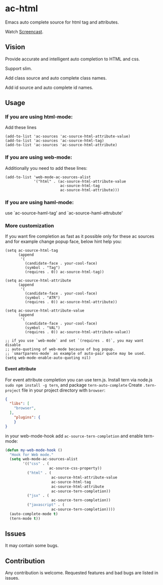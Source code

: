 ac-html
=======

Emacs auto complete source for html tag and attributes.

Watch [Screencast](https://www.youtube.com/watch?v=UrXNgrN4d5Y).

Vision
------
Provide accurate and intelligent auto completion to HTML and css.

Support slim.

Add class source and auto complete class names.

Add id source and auto complete id names.

Usage
-----

### If you are using html-mode:

Add these lines
``` elisp
(add-to-list 'ac-sources 'ac-source-html-attribute-value)
(add-to-list 'ac-sources 'ac-source-html-tag)
(add-to-list 'ac-sources 'ac-source-html-attribute)
```

### If you are using web-mode:
Additionally you need to add these lines:
``` elisp
(add-to-list 'web-mode-ac-sources-alist
             '("html" . (ac-source-html-attribute-value
                         ac-source-html-tag
                         ac-source-html-attribute)))
```

### If you are using haml-mode:
use \`ac-source-haml-tag' and \`ac-source-haml-attrubute'

### More customization

If you want fire completion as fast as it possible only for these ac sources
and for example change popup face, below hint help you:
``` elisp
(setq ac-source-html-tag
      (append
       '(
         (candidate-face . your-cool-face)
         (symbol . "Tag")
         (requires . 0)) ac-source-html-tag))

(setq ac-source-html-attribute
      (append
       '(
         (candidate-face . your-cool-face)
         (symbol . "ATR")
         (requires . 0)) ac-source-html-attribute))

(setq ac-source-html-attribute-value
      (append
       '(
         (candidate-face . your-cool-face)
         (symbol . "VAL")
         (requires . 0)) ac-source-html-attribute-value))
         
;; if you use `web-mode` and set `(requires . 0)`, you may want disable
;; auto-quotinng of web-mode because of bug popup.
;; `smartparens-mode` as example of auto-pair quote may be used.
(setq web-mode-enable-auto-quoting nil)
```

#### Event attribute

For event attribute completion you can use tern.js. Install tern via node.js `sudo npm install -g tern`,
and package `tern-auto-complete` 
Create `.tern-project` file in your project directory with `browser`:

```json
{
  "libs": [
    "browser",
  ],
    "plugins": {
    }
}
```

in your web-mode-hook add `ac-source-tern-completion` and enable tern-mode:


```lisp
(defun my-web-mode-hook ()
  "Hook for Web mode."
  (setq web-mode-ac-sources-alist
        '(("css" . (
                    ac-source-css-property))
          ("html" . (
                     ac-source-html-attribute-value
                     ac-source-html-tag
                     ac-source-html-attribute
                     ac-source-tern-completion))
          ("jsx" . (
                     ac-source-tern-completion))
          ("javascript" . (
                     ac-source-tern-completion))))
  (auto-complete-mode t)
  (tern-mode t))
```

Issues
------
It may contain some bugs.

Contribution
------
Any contribution is welcome.
Requested features and bad bugs are listed in issues.
